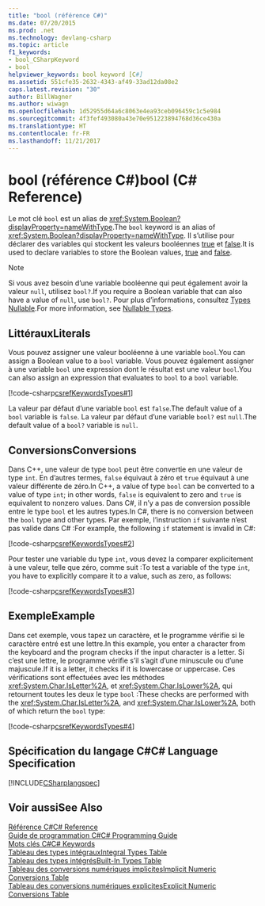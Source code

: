 ```yaml
---
title: "bool (référence C#)"
ms.date: 07/20/2015
ms.prod: .net
ms.technology: devlang-csharp
ms.topic: article
f1_keywords:
- bool_CSharpKeyword
- bool
helpviewer_keywords: bool keyword [C#]
ms.assetid: 551cfe35-2632-4343-af49-33ad12da08e2
caps.latest.revision: "30"
author: BillWagner
ms.author: wiwagn
ms.openlocfilehash: 1d52955d64a6c8063e4ea93ceb096459c1c5e984
ms.sourcegitcommit: 4f3fef493080a43e70e951223894768d36ce430a
ms.translationtype: HT
ms.contentlocale: fr-FR
ms.lasthandoff: 11/21/2017
---
```

# <a name="bool-c-reference"></a><span data-ttu-id="4753b-102">bool (référence C#)</span><span class="sxs-lookup"><span data-stu-id="4753b-102">bool (C# Reference)</span></span>
<span data-ttu-id="4753b-103">Le mot clé `bool` est un alias de <xref:System.Boolean?displayProperty=nameWithType>.</span><span class="sxs-lookup"><span data-stu-id="4753b-103">The `bool` keyword is an alias of <xref:System.Boolean?displayProperty=nameWithType>.</span></span> <span data-ttu-id="4753b-104">Il s’utilise pour déclarer des variables qui stockent les valeurs booléennes [true](../../../csharp/language-reference/keywords/true.md) et [false](../../../csharp/language-reference/keywords/false.md).</span><span class="sxs-lookup"><span data-stu-id="4753b-104">It is used to declare variables to store the Boolean values, [true](../../../csharp/language-reference/keywords/true.md) and [false](../../../csharp/language-reference/keywords/false.md).</span></span>  
  
> [!NOTE]
>  <span data-ttu-id="4753b-105">Si vous avez besoin d’une variable booléenne qui peut également avoir la valeur `null`, utilisez `bool?`.</span><span class="sxs-lookup"><span data-stu-id="4753b-105">If you require a Boolean variable that can also have a value of `null`, use `bool?`.</span></span> <span data-ttu-id="4753b-106">Pour plus d’informations, consultez [Types Nullable](../../../csharp/programming-guide/nullable-types/index.md).</span><span class="sxs-lookup"><span data-stu-id="4753b-106">For more information, see [Nullable Types](../../../csharp/programming-guide/nullable-types/index.md).</span></span>  
  
## <a name="literals"></a><span data-ttu-id="4753b-107">Littéraux</span><span class="sxs-lookup"><span data-stu-id="4753b-107">Literals</span></span>  
 <span data-ttu-id="4753b-108">Vous pouvez assigner une valeur booléenne à une variable `bool`.</span><span class="sxs-lookup"><span data-stu-id="4753b-108">You can assign a Boolean value to a `bool` variable.</span></span> <span data-ttu-id="4753b-109">Vous pouvez également assigner à une variable `bool` une expression dont le résultat est une valeur `bool`.</span><span class="sxs-lookup"><span data-stu-id="4753b-109">You can also assign an expression that evaluates to `bool` to a `bool` variable.</span></span>  
  
 [!code-csharp[csrefKeywordsTypes#1](../../../csharp/language-reference/keywords/codesnippet/CSharp/bool_1.cs)]  
  
 <span data-ttu-id="4753b-110">La valeur par défaut d’une variable `bool` est `false`.</span><span class="sxs-lookup"><span data-stu-id="4753b-110">The default value of a `bool` variable is `false`.</span></span> <span data-ttu-id="4753b-111">La valeur par défaut d’une variable `bool?` est `null`.</span><span class="sxs-lookup"><span data-stu-id="4753b-111">The default value of a `bool?` variable is `null`.</span></span>  
  
## <a name="conversions"></a><span data-ttu-id="4753b-112">Conversions</span><span class="sxs-lookup"><span data-stu-id="4753b-112">Conversions</span></span>  
 <span data-ttu-id="4753b-113">Dans C++, une valeur de type `bool` peut être convertie en une valeur de type `int`. En d’autres termes, `false` équivaut à zéro et `true` équivaut à une valeur différente de zéro.</span><span class="sxs-lookup"><span data-stu-id="4753b-113">In C++, a value of type `bool` can be converted to a value of type `int`; in other words, `false` is equivalent to zero and `true` is equivalent to nonzero values.</span></span> <span data-ttu-id="4753b-114">Dans C#, il n’y a pas de conversion possible entre le type `bool` et les autres types.</span><span class="sxs-lookup"><span data-stu-id="4753b-114">In C#, there is no conversion between the `bool` type and other types.</span></span> <span data-ttu-id="4753b-115">Par exemple, l’instruction `if` suivante n’est pas valide dans C# :</span><span class="sxs-lookup"><span data-stu-id="4753b-115">For example, the following `if` statement is invalid in C#:</span></span>  
  
 [!code-csharp[csrefKeywordsTypes#2](../../../csharp/language-reference/keywords/codesnippet/CSharp/bool_2.cs)]  
  
 <span data-ttu-id="4753b-116">Pour tester une variable du type `int`, vous devez la comparer explicitement à une valeur, telle que zéro, comme suit :</span><span class="sxs-lookup"><span data-stu-id="4753b-116">To test a variable of the type `int`, you have to explicitly compare it to a value, such as zero, as follows:</span></span>  
  
 [!code-csharp[csrefKeywordsTypes#3](../../../csharp/language-reference/keywords/codesnippet/CSharp/bool_3.cs)]  
  
## <a name="example"></a><span data-ttu-id="4753b-117">Exemple</span><span class="sxs-lookup"><span data-stu-id="4753b-117">Example</span></span>  
 <span data-ttu-id="4753b-118">Dans cet exemple, vous tapez un caractère, et le programme vérifie si le caractère entré est une lettre.</span><span class="sxs-lookup"><span data-stu-id="4753b-118">In this example, you enter a character from the keyboard and the program checks if the input character is a letter.</span></span> <span data-ttu-id="4753b-119">Si c’est une lettre, le programme vérifie s’il s’agit d’une minuscule ou d’une majuscule.</span><span class="sxs-lookup"><span data-stu-id="4753b-119">If it is a letter, it checks if it is lowercase or uppercase.</span></span> <span data-ttu-id="4753b-120">Ces vérifications sont effectuées avec les méthodes <xref:System.Char.IsLetter%2A>, et <xref:System.Char.IsLower%2A>, qui retournent toutes les deux le type `bool` :</span><span class="sxs-lookup"><span data-stu-id="4753b-120">These checks are performed with the <xref:System.Char.IsLetter%2A>, and <xref:System.Char.IsLower%2A>, both of which return the `bool` type:</span></span>  
  
 [!code-csharp[csrefKeywordsTypes#4](../../../csharp/language-reference/keywords/codesnippet/CSharp/bool_4.cs)]  
  
## <a name="c-language-specification"></a><span data-ttu-id="4753b-121">Spécification du langage C#</span><span class="sxs-lookup"><span data-stu-id="4753b-121">C# Language Specification</span></span>  
 [!INCLUDE[CSharplangspec](~/includes/csharplangspec-md.md)]  
  
## <a name="see-also"></a><span data-ttu-id="4753b-122">Voir aussi</span><span class="sxs-lookup"><span data-stu-id="4753b-122">See Also</span></span>  
 [<span data-ttu-id="4753b-123">Référence C#</span><span class="sxs-lookup"><span data-stu-id="4753b-123">C# Reference</span></span>](../../../csharp/language-reference/index.md)  
 [<span data-ttu-id="4753b-124">Guide de programmation C#</span><span class="sxs-lookup"><span data-stu-id="4753b-124">C# Programming Guide</span></span>](../../../csharp/programming-guide/index.md)  
 [<span data-ttu-id="4753b-125">Mots clés C#</span><span class="sxs-lookup"><span data-stu-id="4753b-125">C# Keywords</span></span>](../../../csharp/language-reference/keywords/index.md)  
 [<span data-ttu-id="4753b-126">Tableau des types intégraux</span><span class="sxs-lookup"><span data-stu-id="4753b-126">Integral Types Table</span></span>](../../../csharp/language-reference/keywords/integral-types-table.md)  
 [<span data-ttu-id="4753b-127">Tableau des types intégrés</span><span class="sxs-lookup"><span data-stu-id="4753b-127">Built-In Types Table</span></span>](../../../csharp/language-reference/keywords/built-in-types-table.md)  
 [<span data-ttu-id="4753b-128">Tableau des conversions numériques implicites</span><span class="sxs-lookup"><span data-stu-id="4753b-128">Implicit Numeric Conversions Table</span></span>](../../../csharp/language-reference/keywords/implicit-numeric-conversions-table.md)  
 [<span data-ttu-id="4753b-129">Tableau des conversions numériques explicites</span><span class="sxs-lookup"><span data-stu-id="4753b-129">Explicit Numeric Conversions Table</span></span>](../../../csharp/language-reference/keywords/explicit-numeric-conversions-table.md)
